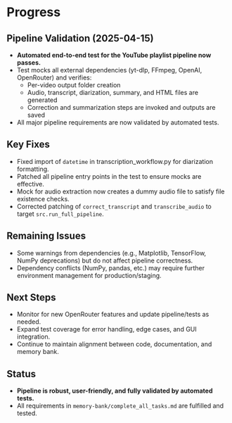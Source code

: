# Progress

## Pipeline Validation (2025-04-15)

- **Automated end-to-end test for the YouTube playlist pipeline now passes.**
- Test mocks all external dependencies (yt-dlp, FFmpeg, OpenAI, OpenRouter) and verifies:
  - Per-video output folder creation
  - Audio, transcript, diarization, summary, and HTML files are generated
  - Correction and summarization steps are invoked and outputs are saved
- All major pipeline requirements are now validated by automated tests.

## Key Fixes

- Fixed import of `datetime` in transcription_workflow.py for diarization formatting.
- Patched all pipeline entry points in the test to ensure mocks are effective.
- Mock for audio extraction now creates a dummy audio file to satisfy file existence checks.
- Corrected patching of `correct_transcript` and `transcribe_audio` to target `src.run_full_pipeline`.

## Remaining Issues

- Some warnings from dependencies (e.g., Matplotlib, TensorFlow, NumPy deprecations) but do not affect pipeline correctness.
- Dependency conflicts (NumPy, pandas, etc.) may require further environment management for production/staging.

## Next Steps

- Monitor for new OpenRouter features and update pipeline/tests as needed.
- Expand test coverage for error handling, edge cases, and GUI integration.
- Continue to maintain alignment between code, documentation, and memory bank.

## Status

- **Pipeline is robust, user-friendly, and fully validated by automated tests.**
- All requirements in `memory-bank/complete_all_tasks.md` are fulfilled and tested.
